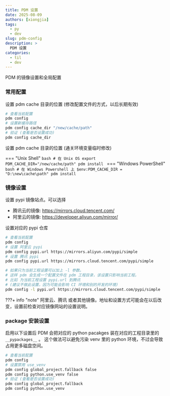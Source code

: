 ```yaml
---
title: PDM 设置
date: 2025-08-09
authors: [xiongjia]
tags:
  - py
  - dev
slug: pdm-config
description: >
  PDM 设置
categories:
  - til
  - dev
---
```


PDM 的镜像设置和全局配置

<!-- more -->

### 常用配置

设置 pdm cache 目录的位置 (修改配置文件的方式，以后长期有效)

```bash
# 查看当前配置
pdm config
# 设置新缓存路径
pdm config cache_dir "/new/cache/path"
# 验证 (查看是否设置成功)
pdm config cache_dir
```

设置 pdm cache 目录的位置 (通关环境变量临时修改)

=== "Unix Shell"
    ```bash
    # 在 Unix OS
    export PDM_CACHE_DIR="/new/cache/path"
    pdm install
    ```
=== "Windows PowerShell"
    ```bash
    # 在 Windows Powershell 上
    $env:PDM_CACHE_DIR = "D:\new\cache\path"
    pdm install
    ```

### 镜像设置

设置 pypi 镜像站点。可以选择
- 腾讯云的镜像: https://mirrors.cloud.tencent.com/
- 阿里云的镜像: https://developer.aliyun.com/mirror/

设置对应的 pypi 仓库

```bash
# 查看当前配置
pdm config
# 设置 阿里云 pypi 
pdm config pypi.url https://mirrors.aliyun.com/pypi/simple
# 设置 腾讯 pypi 
pdm config pypi.url https://mirrors.cloud.tencent.com/pypi/simple

# 如果只为当前工程设置可以加上 -l 参数。
# 这样 pdm 会生成一个配置文件在 pdm 工程目录，该设置只影响当前工程。
# 比如 为当前工程设置 pypi.url 到腾讯
# (建议不做此设置，因为可能会影响 CI 环境和别的开发的环境)
pdm config -l pypi.url https://mirrors.cloud.tencent.com/pypi/simple
```

???+ info "note"
    阿里云、腾讯 或者其他镜像。地址和设置方式可能会在以后改变，设置前检查对应镜像网站的设置说明。


### package 安装设置

启用以下设置后 PDM 会把对应的 python pacakges 装在对应的工程目录里的 `__pypackages__` 。
这个做法可以避免污染 venv 里的 python 环境，不过会导致占用更多磁盘空间。

```bash
# 查看当前配置
pdm config
# 设置禁用 use_venv 
pdm config global_project.fallback false
pdm config python.use_venv false
# 验证 (查看是否设置成功)
pdm config global_project.fallback
pdm config python.use_venv
```


